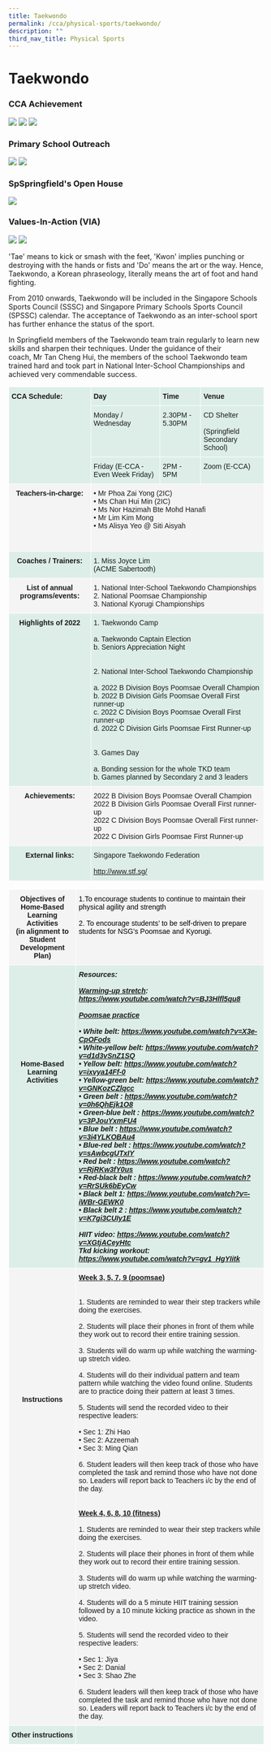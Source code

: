 ```yaml
---
title: Taekwondo
permalink: /cca/physical-sports/taekwondo/
description: ""
third_nav_title: Physical Sports
---
```

# **Taekwondo**

### CCA Achievement

![](/images/1%20(2).jpg)
![](/images/3%20(2).jpg)
![](/images/2%20(1).jpg)

### Primary School Outreach

![](/images/3xx.png)
![](/images/4%20(1).jpg)

### SpSpringfield's Open House

![](/images/5%20(1).jpg)

### Values-In-Action (VIA)

![](/images/6%20(1).jpg)
![](/images/7(1).jpg)

'Tae' means to kick or smash with the feet, 'Kwon' implies punching or destroying with the hands or fists and 'Do' means the art or the way. Hence, Taekwondo, a Korean phraseology, literally means the art of foot and hand fighting. 

From 2010 onwards, Taekwondo will be included in the Singapore Schools Sports Council (SSSC) and Singapore Primary Schools Sports Council (SPSSC) calendar. The acceptance of Taekwondo as an inter-school sport has further enhance the status of the sport.

In Springfield members of the Taekwondo team train regularly to learn new skills and sharpen their techniques. Under the guidance of their coach, Mr Tan Cheng Hui, the members of the school Taekwondo team trained hard and took part in National Inter-School Championships and achieved very commendable success.

<table style="border-collapse:collapse;border-spacing:0" class="tg"><thead><tr><th style="background-color:#ddeee9;border-color:#ffffff;border-style:solid;border-width:1px;font-family:Arial, sans-serif;font-size:14px;font-weight:bold;overflow:hidden;padding:10px 5px;text-align:left;vertical-align:top;word-break:normal" rowspan="3">CCA Schedule:</th><th style="background-color:#ddeee9;border-color:#ffffff;border-style:solid;border-width:1px;font-family:Arial, sans-serif;font-size:14px;font-weight:bold;overflow:hidden;padding:10px 5px;text-align:left;vertical-align:top;word-break:normal">Day</th><th style="background-color:#ddeee9;border-color:#ffffff;border-style:solid;border-width:1px;font-family:Arial, sans-serif;font-size:14px;font-weight:bold;overflow:hidden;padding:10px 5px;text-align:left;vertical-align:top;word-break:normal">Time</th><th style="background-color:#ddeee9;border-color:#ffffff;border-style:solid;border-width:1px;font-family:Arial, sans-serif;font-size:14px;font-weight:bold;overflow:hidden;padding:10px 5px;text-align:left;vertical-align:top;word-break:normal">Venue</th></tr><tr><th style="background-color:#ddeee9;border-color:#ffffff;border-style:solid;border-width:1px;font-family:Arial, sans-serif;font-size:14px;font-weight:normal;overflow:hidden;padding:10px 5px;text-align:left;vertical-align:top;word-break:normal">Monday / Wednesday </th><th style="background-color:#ddeee9;border-color:#ffffff;border-style:solid;border-width:1px;font-family:Arial, sans-serif;font-size:14px;font-weight:normal;overflow:hidden;padding:10px 5px;text-align:left;vertical-align:top;word-break:normal">2.30PM - 5.30PM</th><th style="background-color:#ddeee9;border-color:#ffffff;border-style:solid;border-width:1px;font-family:Arial, sans-serif;font-size:14px;font-weight:normal;overflow:hidden;padding:10px 5px;text-align:left;vertical-align:top;word-break:normal">CD Shelter<br><br>(Springfield Secondary School)</th></tr><tr><th style="background-color:#ddeee9;border-color:#ffffff;border-style:solid;border-width:1px;font-family:Arial, sans-serif;font-size:14px;font-weight:normal;overflow:hidden;padding:10px 5px;text-align:left;vertical-align:top;word-break:normal">Friday (E-CCA - Even Week Friday)</th><th style="background-color:#ddeee9;border-color:#ffffff;border-style:solid;border-width:1px;font-family:Arial, sans-serif;font-size:14px;font-weight:normal;overflow:hidden;padding:10px 5px;text-align:left;vertical-align:top;word-break:normal">2PM - 5PM</th><th style="background-color:#ddeee9;border-color:#ffffff;border-style:solid;border-width:1px;font-family:Arial, sans-serif;font-size:14px;font-weight:normal;overflow:hidden;padding:10px 5px;text-align:left;vertical-align:top;word-break:normal">Zoom (E-CCA)</th></tr></thead><tbody><tr><td style="background-color:#F4F4F4;border-color:#ffffff;border-style:solid;border-width:1px;font-family:Arial, sans-serif;font-size:14px;font-weight:bold;overflow:hidden;padding:10px 5px;text-align:center;vertical-align:top;word-break:normal">Teachers-in-charge:</td><td style="background-color:#F4F4F4;border-color:#ffffff;border-style:solid;border-width:1px;font-family:Arial, sans-serif;font-size:14px;overflow:hidden;padding:10px 5px;text-align:left;vertical-align:top;word-break:normal" colspan="3">• Mr Phoa Zai Yong (2IC)<br>• Ms Chan Hui Min (2IC) <br>• Ms Nor Hazimah Bte Mohd Hanafi <br>• Mr Lim Kim Mong<br>• Ms Alisya Yeo @ Siti Aisyah<br><br><br></td></tr><tr><td style="background-color:#DDEEE9;border-color:#ffffff;border-style:solid;border-width:1px;font-family:Arial, sans-serif;font-size:14px;font-weight:bold;overflow:hidden;padding:10px 5px;text-align:center;vertical-align:top;word-break:normal">Coaches / Trainers: </td><td style="background-color:#ddeee9;border-color:#ffffff;border-style:solid;border-width:1px;font-family:Arial, sans-serif;font-size:14px;overflow:hidden;padding:10px 5px;text-align:left;vertical-align:top;word-break:normal" colspan="3">1. Miss Joyce Lim<br>(ACME Sabertooth) </td></tr><tr><td style="background-color:#F4F4F4;border-color:#ffffff;border-style:solid;border-width:1px;font-family:Arial, sans-serif;font-size:14px;font-weight:bold;overflow:hidden;padding:10px 5px;text-align:center;vertical-align:top;word-break:normal"><span style="background-color:transparent">List of annual programs/events:</span></td><td style="background-color:#F4F4F4;border-color:#ffffff;border-style:solid;border-width:1px;font-family:Arial, sans-serif;font-size:14px;overflow:hidden;padding:10px 5px;text-align:left;vertical-align:top;word-break:normal" colspan="3"><span style="background-color:transparent">1. National Inter-School Taekwondo Championships </span><br><span style="background-color:transparent">2. National Poomsae Championship </span><br><span style="background-color:transparent">3. National Kyorugi Championships </span></td></tr><tr><td style="background-color:#DDEEE9;border-color:#ffffff;border-style:solid;border-width:1px;font-family:Arial, sans-serif;font-size:14px;font-weight:bold;overflow:hidden;padding:10px 5px;text-align:center;vertical-align:top;word-break:normal">Highlights of 2022</td><td style="background-color:#ddeee9;border-color:#ffffff;border-style:solid;border-width:1px;font-family:Arial, sans-serif;font-size:14px;overflow:hidden;padding:10px 5px;text-align:left;vertical-align:top;word-break:normal" colspan="3">1. Taekwondo Camp<br><br>a. Taekwondo Captain Election<br>b. Seniors Appreciation Night <br><br><br>2. National Inter-School Taekwondo Championship<br><br>a. 2022 B Division Boys Poomsae Overall Champion<br>b. 2022 B Division Girls Poomsae Overall First runner-up <br>c. 2022 C Division Boys Poomsae Overall First runner-up<br>d. 2022 C Division Girls Poomsae First Runner-up <br><br><br>3. Games Day<br><br>a. Bonding session for the whole TKD team<br>b. Games planned by Secondary 2 and 3 leaders</td></tr><tr><td style="background-color:#F4F4F4;border-color:#ffffff;border-style:solid;border-width:1px;font-family:Arial, sans-serif;font-size:14px;font-weight:bold;overflow:hidden;padding:10px 5px;text-align:center;vertical-align:top;word-break:normal">Achievements: </td><td style="background-color:#F4F4F4;border-color:#ffffff;border-style:solid;border-width:1px;font-family:Arial, sans-serif;font-size:14px;overflow:hidden;padding:10px 5px;text-align:left;vertical-align:top;word-break:normal" colspan="3"> 2022 B Division Boys Poomsae Overall Champion<br> 2022 B Division Girls Poomsae Overall First runner-up <br> 2022 C Division Boys Poomsae Overall First runner-up<br>2022 C Division Girls Poomsae First Runner-up </td></tr><tr><td style="background-color:#DDEEE9;border-color:#ffffff;border-style:solid;border-width:1px;font-family:Arial, sans-serif;font-size:14px;font-weight:bold;overflow:hidden;padding:10px 5px;text-align:center;vertical-align:top;word-break:normal">External links: </td><td style="background-color:#ddeee9;border-color:#ffffff;border-style:solid;border-width:1px;font-family:Arial, sans-serif;font-size:14px;overflow:hidden;padding:10px 5px;text-align:left;vertical-align:top;word-break:normal" colspan="3">Singapore Taekwondo Federation <br><br><a href="http://www.stf.sg/" target="_blank" rel="noopener noreferrer">http://www.stf.sg/ </a></td></tr></tbody></table>

<table style="border-collapse:collapse;border-spacing:0" class="tg"><thead><tr><th style="background-color:#F4F4F4;border-color:#ffffff;border-style:solid;border-width:1px;font-family:Arial, sans-serif;font-size:14px;font-weight:bold;overflow:hidden;padding:10px 5px;text-align:center;vertical-align:top;word-break:normal">Objectives of Home-Based Learning Activities<br>(in alignment to Student Development Plan)</th><th style="background-color:#F4F4F4;border-color:#ffffff;border-style:solid;border-width:1px;font-family:Arial, sans-serif;font-size:14px;font-weight:normal;overflow:hidden;padding:10px 5px;text-align:left;vertical-align:top;word-break:normal"><span style="color:black">1.To encourage students to continue to maintain their physical agility and strength</span><br><br><span style="color:black">2. To encourage students’ to be self-driven to prepare students for NSG’s Poomsae and Kyorugi.</span></th></tr></thead><tbody><tr><td style="background-color:#DDEEE9;border-color:#ffffff;border-style:solid;border-width:1px;font-family:Arial, sans-serif;font-size:14px;font-weight:bold;overflow:hidden;padding:10px 5px;text-align:center;vertical-align:top;word-break:normal"><br><br><br><br><br><br><br><br><br><br><br>Home-Based Learning Activities<br></td><td style="background-color:#DDEEE9;border-color:#ffffff;border-style:solid;border-width:1px;font-family:Arial, sans-serif;font-size:14px;font-style:italic;font-weight:bold;overflow:hidden;padding:10px 5px;text-align:left;vertical-align:top;word-break:normal">Resources:<br> <br><span style="text-decoration:underline">Warming-up stretch</span>: <a href="https://www.youtube.com/watch?v=BJ3Hlfl5qu8" target="_blank" rel="noopener noreferrer">https://www.youtube.com/watch?v=BJ3Hlfl5qu8</a><br> <br><span style="text-decoration:underline">Poomsae practice</span> <br><br>• White belt: <a href="https://www.youtube.com/watch?v=X3e-CpOFods" target="_blank" rel="noopener noreferrer">https://www.youtube.com/watch?v=X3e-CpOFods</a><br>• White-yellow belt: <a href="https://www.youtube.com/watch?v=d1d3vSnZ1SQ" target="_blank" rel="noopener noreferrer">https://www.youtube.com/watch?v=d1d3vSnZ1SQ</a><br>• Yellow belt: <a href="https://www.youtube.com/watch?v=ixvya14Ff-0" target="_blank" rel="noopener noreferrer">https://www.youtube.com/watch?v=ixvya14Ff-0</a><br>• Yellow-green belt: <a href="https://www.youtube.com/watch?v=GNKozCZlqcc" target="_blank" rel="noopener noreferrer">https://www.youtube.com/watch?v=GNKozCZlqcc</a><br>• Green belt : <a href="https://www.youtube.com/watch?v=0h6QhEjk1O8" target="_blank" rel="noopener noreferrer">https://www.youtube.com/watch?v=0h6QhEjk1O8</a><br>• Green-blue belt : <a href="https://www.youtube.com/watch?v=3PJouYxmFU4" target="_blank" rel="noopener noreferrer">https://www.youtube.com/watch?v=3PJouYxmFU4</a><br>• Blue belt : <a href="https://www.youtube.com/watch?v=3i4YLKOBAu4" target="_blank" rel="noopener noreferrer">https://www.youtube.com/watch?v=3i4YLKOBAu4</a><br>• Blue-red belt : <a href="https://www.youtube.com/watch?v=sAwbcgUTxIY" target="_blank" rel="noopener noreferrer">https://www.youtube.com/watch?v=sAwbcgUTxIY</a><br>• Red belt : <a href="https://www.youtube.com/watch?v=RjRKw3fY0us" target="_blank" rel="noopener noreferrer">https://www.youtube.com/watch?v=RjRKw3fY0us</a><br>• Red-black belt : <a href="https://www.youtube.com/watch?v=RrSUk6bEyCw" target="_blank" rel="noopener noreferrer">https://www.youtube.com/watch?v=RrSUk6bEyCw</a><br>• Black belt 1: <a href="https://www.youtube.com/watch?v=-iWBr-GEWK0" target="_blank" rel="noopener noreferrer">https://www.youtube.com/watch?v=-iWBr-GEWK0</a><br>• Black belt 2 : <a href="https://www.youtube.com/watch?v=K7gi3CUIy1E" target="_blank" rel="noopener noreferrer">https://www.youtube.com/watch?v=K7gi3CUIy1E</a><br><br> HIIT video: <a href="https://www.youtube.com/watch?v=XGtjACeyHtc" target="_blank" rel="noopener noreferrer">https://www.youtube.com/watch?v=XGtjACeyHtc</a><br>Tkd kicking workout: <a href="https://www.youtube.com/watch?v=gv1_HgYIitk" target="_blank" rel="noopener noreferrer">https://www.youtube.com/watch?v=gv1_HgYIitk</a></td></tr><tr><td style="background-color:#f4f4f4;border-color:#ffffff;border-style:solid;border-width:1px;font-family:Arial, sans-serif;font-size:14px;font-weight:bold;overflow:hidden;padding:10px 5px;text-align:center;vertical-align:top;word-break:normal"><br><br><br><br><br><br><br><br><br><br><br><br><br><br><br>Instructions</td><td style="background-color:#f4f4f4;border-color:#ffffff;border-style:solid;border-width:1px;font-family:Arial, sans-serif;font-size:14px;overflow:hidden;padding:10px 5px;text-align:left;vertical-align:top;word-break:normal"><span style="font-weight:bold;text-decoration:underline">Week 3, 5, 7, 9 (poomsae)</span><br><br><br>1. Students are reminded to wear their step trackers while doing the exercises.<br><br>2. Students will place their phones in front of them while they work out to record their entire training session.<br><br>3. Students will do warm up while watching the warming-up stretch video.<br><br>4. Students will do their individual pattern and team pattern while watching the video found online. Students are to practice doing their pattern at least 3 times.<br><br>5. Students will send the recorded video to their respective leaders:<br><br>•  Sec 1: Zhi Hao<br>• Sec 2: Azzeemah<br>• Sec 3: Ming Qian<br><br>6. Student leaders will then keep track of those who have completed the task and remind those who have not done so. Leaders will report back to Teachers i/c by the end of the day.<br><br><br><span style="font-weight:bold;text-decoration:underline">Week 4, 6, 8, 10 (fitness)</span><br><br>1. Students are reminded to wear their step trackers while doing the exercises.<br><br>2. Students will place their phones in front of them while they work out to record their entire training session.<br><br>3. Students will do warm up while watching the warming-up stretch video.<br><br>4. Students will do a 5 minute HIIT training session followed by a 10 minute kicking practice as shown in the video.<br><br>5. Students will send the recorded video to their respective leaders:<br><br>• Sec 1: Jiya<br>• Sec 2: Danial<br>• Sec 3: Shao Zhe<br><br>6. Student leaders will then keep track of those who have completed the task and remind those who have not done so. Leaders will report back to Teachers i/c by the end of the day.</td></tr><tr><td style="background-color:#DDEEE9;border-color:#ffffff;border-style:solid;border-width:1px;font-family:Arial, sans-serif;font-size:14px;font-weight:bold;overflow:hidden;padding:10px 5px;text-align:center;vertical-align:top;word-break:normal">Other instructions</td><td style="background-color:#DDEEE9;border-color:#ffffff;border-style:solid;border-width:1px;font-family:Arial, sans-serif;font-size:14px;overflow:hidden;padding:10px 5px;text-align:left;vertical-align:top;word-break:normal"></td></tr></tbody></table>